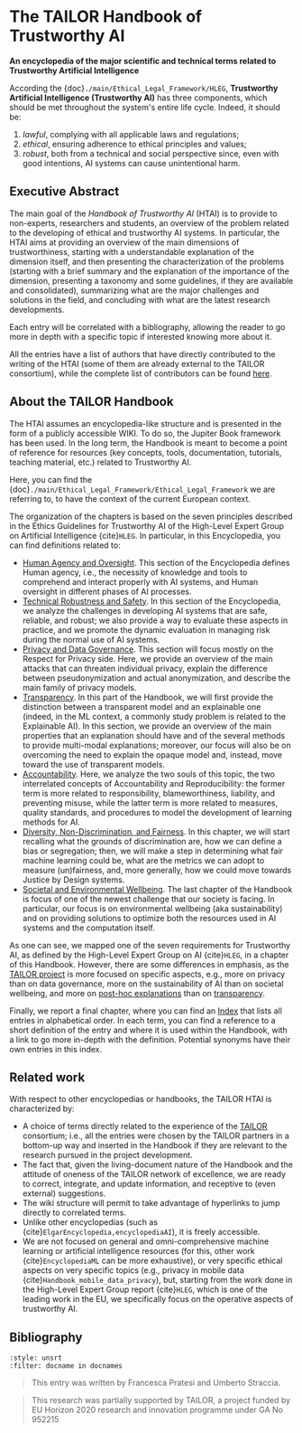 # The TAILOR Handbook of Trustworthy AI

**An encyclopedia of the major scientific and technical terms related to Trustworthy Artificial Intelligence**

<!--**TAILOR: Foundations of Trustworthy AI – Integrating Reasoning, Learning and Optimization**

Add an introduction to the first page.
Add an Executive summary to the first page. This should be stand-alone, so that we can use it in formal reporting, for websites, social media etc.
-->

According the {doc}`./main/Ethical_Legal_Framework/HLEG`, **Trustworthy Artificial Intelligence (Trustworthy AI)** has three components, which should be met throughout the system's entire life cycle. Indeed, it should be:
1. *lawful*, complying with all applicable laws and regulations;
2. *ethical*, ensuring adherence to ethical principles and values;
3. *robust*, both from a technical and social perspective since, even with good intentions, AI systems can cause unintentional harm. 

## Executive Abstract

The main goal of the *Handbook of Trustworthy AI* (HTAI) is to provide to non-experts, researchers and students, an overview of the problem related to the developing of ethical and trustworthy AI systems. In particular, the HTAI aims at providing an overview of the main dimensions of trustworthiness, starting with a understandable explanation of the dimension itself, and then presenting the characterization of the problems (starting with a brief summary and the explanation of the importance of the dimension, presenting a taxonomy and some guidelines, if they are available and consolidated), summarizing what are the major challenges and solutions in the field, and concluding with what are the latest research developments.

Each entry will be correlated with a bibliography, allowing the reader to go more in depth with a specific topic if interested knowing more about it.

All the entries have a list of authors that have directly contributed to the writing of the HTAI (some of them are already external to the TAILOR consortium), while the complete list of contributors can be found [here](../authors.md).


## About the TAILOR Handbook

The HTAI assumes an encyclopedia-like structure and is presented in the form of a publicly accessible WIKI. To do so, the Jupiter Book framework has been used. In the long term, the Handbook is meant to become a point of reference for resources (key concepts, tools, documentation, tutorials, teaching material, etc.) related to Trustworthy AI.

Here, you can find the {doc}`./main/Ethical_Legal_Framework/Ethical_Legal_Framework` we are referring to, to have the context of the current European context.

<!-- {doc}`../T3.4/L1.Accountability_and_Reproducibility`. -->

The organization of the chapters is based on the seven principles described in the Ethics Guidelines for Trustworthy AI of the High-Level Expert Group on Artificial Intelligence {cite}`HLEG`. In particular, in this Encyclopedia, you can find definitions related to:
- [Human Agency and Oversight](./Human_Agency_and_Oversight/Human_Agency_and_Oversight.md). This section of the Encyclopedia defines Human agency, i.e., the necessity of knowledge and tools to comprehend and interact properly with AI systems, and Human oversight in different phases of AI processes.
- [Technical Robustness and Safety](./Technical_Robustness_and_Safety/Technical_Robustness_and_Safety.md). In this section of the Encyclopedia, we analyze the challenges in developing AI systems that are safe, reliable, and robust; we also provide a way to evaluate these aspects in practice, and we promote the dynamic evaluation in managing risk during the normal use of AI systems.
- [Privacy and Data Governance](./Privacy_and_Data_Governance/Privacy_and_Data_Governance.md). This section will focus mostly on the Respect for Privacy side. Here, we provide an overview of the main attacks that can threaten individual privacy, explain the difference between pseudonymization and actual anonymization, and describe the main family of privacy models.
- [Transparency](./Transparency/Transparency.md). In this part of the Handbook, we will first provide the distinction between a transparent model and an explainable one (indeed, in the ML context, a commonly study problem is related to the Explainable AI). In this section, we provide an overview of the main properties that an explanation should have and of the several methods to provide multi-modal explanations; moreover, our focus will also be on overcoming the need to explain the opaque model and, instead, move toward the use of transparent models.
- [Accountability](./Accountability/Accountability_and_Reproducibility.md). Here, we analyze the two souls of this topic, the two interrelated concepts of Accountability and Reproducibility: the former term is more related to responsibility, blameworthiness, liability, and preventing misuse, while the latter term is more related to measures, quality standards, and procedures to model the development of learning methods for AI.
- [Diversity, Non-Discrimination, and Fairness](./Diversity_Non-Discrimination_and_Fairness/Diversity_Non-Discrimination_and_Fairness.md). In this chapter, we will start recalling what the grounds of discrimination are, how we can define a bias or segregation; then, we will make a step in determining what fair machine learning could be, what are the metrics we can adopt to measure (un)fairness, and, more generally, how we could move towards Justice by Design systems.
- [Societal and Environmental Wellbeing](./Societal_and_Environmental_Wellbeing/Societal_and_Environmental_Wellbeing.md). The last chapter of the Handbook is focus of one of the newest challenge that our society is facing. In particular, our focus is on environmental wellbeing (aka sustainability) and on providing solutions to optimize both the resources used in AI systems and the computation itself.


As one can see, we mapped one of the seven requirements for Trustworthy AI, as defined by the High-Level Expert Group on AI {cite}`HLEG`, in a chapter of this Handbook. 
However, there are some differences in emphasis, as the <a href="https://tailor-network.eu" target="_blank">TAILOR project</a> 
is more focused on specific aspects, e.g., more on privacy than on data governance, more on the sustainability of AI than on societal wellbeing, and more on [post-hoc explanations](./Transparency/blackbox_transparent.md) than on [transparency](./Transparency/Transparency.md).

Finally, we report a final chapter, where you can find an [Index](./main/AnalyticalIndex.md) that lists all entries in alphabetical order. In each term, you can find a reference to a short definition of the entry and where it is used within the Handbook, with a link to go more in-depth with the definition. Potential synonyms have their own entries in this index.

## Related work

With respect to other encyclopedias or handbooks, the TAILOR HTAI is characterized by: 
- A choice of terms directly related to the experience of the [TAILOR](./main/TAILOR.md) consortium; i.e., all the entries were chosen by the TAILOR partners in a bottom-up way and inserted in the Handbook if they are relevant to the research pursued in the project development.
- The fact that, given the living-document nature of the Handbook and the attitude of oneness of the TAILOR network of excellence, we are ready to correct, integrate, and update information, and receptive to (even external) suggestions.
- The wiki structure will permit to take advantage of hyperlinks to jump directly to correlated terms.
- Unlike other encyclopedias (such as {cite}`ElgarEncyclopedia,encyclopediaAI`), it is freely accessible.
- We are not focused on general and omni-comprehensive machine learning or artificial intelligence resources (for this, other work {cite}`EncyclopediaML` can be more exhaustive), or very specific ethical aspects on very specific topics (e.g., privacy in mobile data {cite}`Handbook_mobile_data_privacy`), but, starting from the work done in the High-Level Expert Group report {cite}`HLEG`, which is one of the leading work in the EU, we specifically focus on the operative aspects of trustworthy AI.



<!--The plan will be to integrate it into the TAILOR web page and to make a Wikipedia entry (by v2 of the handbook). A final paper book is also planned by then.-->

## Bibliography

```{bibliography}
:style: unsrt
:filter: docname in docnames
```

> This entry was written by Francesca Pratesi and Umberto Straccia.

> This research was partially supported by TAILOR, a project funded by EU Horizon 2020 research and innovation programme under GA No 952215
